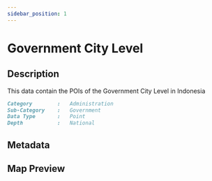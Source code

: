 ```yaml
---
sidebar_position: 1
---
```


# Government City Level

## Description

This data contain the POIs of the Government City Level in Indonesia

```md title="Government City Level"{1-4}
Category        :   Administration
Sub-Category    :   Government
Data Type       :   Point
Depth           :   National
```

## Metadata

## Map Preview